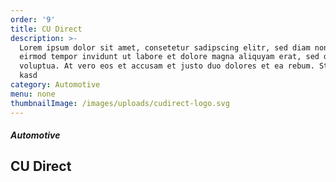 ```yaml
---
order: '9'
title: CU Direct
description: >-
  Lorem ipsum dolor sit amet, consetetur sadipscing elitr, sed diam nonumy
  eirmod tempor invidunt ut labore et dolore magna aliquyam erat, sed diam
  voluptua. At vero eos et accusam et justo duo dolores et ea rebum. Stet clita
  kasd
category: Automotive
menu: none
thumbnailImage: /images/uploads/cudirect-logo.svg
---
```

##### Automotive 
## CU Direct
